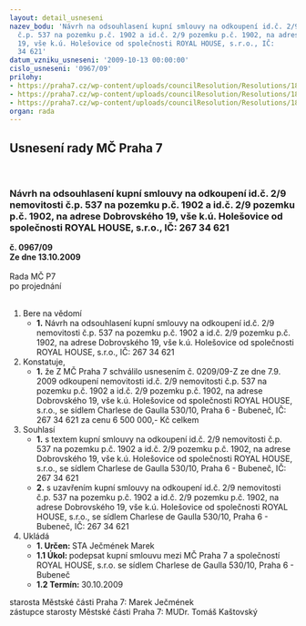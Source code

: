 ```yaml
---
layout: detail_usneseni
nazev_bodu: 'Návrh na odsouhlasení kupní smlouvy na odkoupení id.č. 2/9 nemovitosti
  č.p. 537 na pozemku p.č. 1902 a id.č. 2/9 pozemku p.č. 1902, na adrese Dobrovského
  19, vše k.ú. Holešovice od společnosti ROYAL HOUSE, s.r.o., IČ:                267
  34 621'
datum_vzniku_usneseni: '2009-10-13 00:00:00'
cislo_usneseni: '0967/09'
prilohy:
- https://praha7.cz/wp-content/uploads/councilResolution/Resolutions/18447/51-0209_z.doc
- https://praha7.cz/wp-content/uploads/councilResolution/Resolutions/18447/51-0816_r.doc
- https://praha7.cz/wp-content/uploads/councilResolution/Resolutions/18447/51-skmbt_60009100514510.tif
organ: rada
---
```

<div id="ucUsn_pList" class="usn">
	<span><h2>Usnesení rady MČ Praha 7 </h2>
<br></span><div class="standBody">
<span><h3>Návrh na odsouhlasení kupní smlouvy na odkoupení id.č. 2/9 nemovitosti č.p. 537 na pozemku p.č. 1902 a id.č. 2/9 pozemku p.č. 1902, na adrese Dobrovského 19, vše k.ú. Holešovice od společnosti ROYAL HOUSE, s.r.o., IČ:                267 34 621</h3></span><div class="center">
		<strong>č. 0967/09</strong><br>
	</div>
<div class="center">
		<strong>Ze dne 13.10.2009</strong><br><br>
	</div>Rada MČ P7<br> po projednání<br><br><ol>
<li>Bere na vědomí<ul><li>
<strong>1.</strong> Návrh na odsouhlasení kupní smlouvy na odkoupení id.č. 2/9 nemovitosti č.p. 537 na pozemku p.č. 1902 a id.č. 2/9 pozemku p.č. 1902, na adrese Dobrovského 19, vše k.ú. Holešovice od společnosti ROYAL HOUSE, s.r.o., IČ:  267 34 621</li></ul>
</li>
<li>Konstatuje,<ul><li>
<strong>1.</strong> že Z MČ Praha 7 schválilo usnesením č. 0209/09-Z ze dne 7.9. 2009 odkoupení nemovitosti id.č. 2/9 nemovitosti č.p. 537 na pozemku p.č. 1902 a id.č. 2/9 pozemku p.č. 1902, na adrese Dobrovského 19, vše k.ú. Holešovice od společnosti ROYAL HOUSE, s.r.o., se sídlem Charlese de Gaulla 530/10, Praha 6 - Bubeneč, IČ:  267 34 621 za cenu 6 500 000,- Kč celkem</li></ul>
</li>
<li>Souhlasí<ul>
<li>
<strong>1.</strong> s textem kupní smlouvy  na odkoupení id.č. 2/9 nemovitosti č.p. 537 na pozemku p.č. 1902 a id.č. 2/9 pozemku p.č. 1902, na adrese Dobrovského 19, vše k.ú. Holešovice od společnosti ROYAL HOUSE, s.r.o., se sídlem Charlese de Gaulla 530/10, Praha 6 - Bubeneč, IČ:  267 34 621</li>
<li>
<strong>2.</strong> s uzavřením kupní smlouvy na odkoupení id.č. 2/9 nemovitosti č.p. 537 na pozemku p.č. 1902 a id.č. 2/9 pozemku p.č. 1902, na adrese Dobrovského 19, vše k.ú. Holešovice od společnosti ROYAL HOUSE, s.r.o., se sídlem Charlese de Gaulla 530/10, Praha 6 - Bubeneč, IČ:  267 34 621  </li>
</ul>
</li>
<li>Ukládá<ul>
<li>
<strong>1. Určen: </strong>STA Ječmének Marek</li>
<li>
<strong>1.1 Úkol: </strong>podepsat kupní smlouvu mezi MČ Praha 7 a společností ROYAL HOUSE, s.r.o. se sídlem Charlese de Gaulla 530/10, Praha 6 - Bubeneč</li>
<li>
<strong>1.2 Termín: </strong>30.10.2009</li>
</ul>
</li>
</ol>starosta Městské části Praha 7: Marek Ječmének<br>zástupce starosty Městské části Praha 7: MUDr. Tomáš Kaštovský 
</div>
</div>